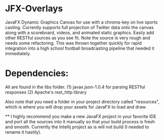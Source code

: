# JFX-Overlays
JavaFX Dynamic Graphics Canvas for use with a chroma-key on live sports casting. Currently supports full projection of Twitter data onto the canvas along with a scoreboard, videos, and animated static graphics. Easily add other RESTful sources as you see fit. Note the source is very rough and needs some refactoring. This was thrown together quickly for rapid integration into a high school football broadcasting pipeline that needed it immediately. 

# Dependencies: 
All are found in the libs folder. 
(1) javax.json-1.0.4 for parsing RESTful responses
(2) Apache's rest_http library

Also note that you need a folder in your project directory called "resources", which is where you will drop your assets for JavaFX to load and draw. 

** I highly recommend you make a new JavaFX project in your favorite IDE and port all the sources into it manually so that your build process is fresh and smooth. Currently the Intellij project as is will not build (I needed to rename it hastily). 

